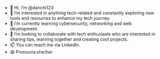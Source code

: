- 👋 Hi, I’m @danchi123
- 👀 I’m interested in anything tech-related and constantly exploring new tools and resources to enhance my tech journey.
- 🌱 I’m currently learning cybersecurity, networking and web development.
- 💞️ I’m looking to collaborate with tech enthusiasts who are interested in sharing tips, learning together and creating cool projects.
- 📫 You can reach me via LinkedIn.
- 😄 Pronouns:she/her
  

<!---
danchi123/danchi123 is a ✨ special ✨ repository because its `README.md` (this file) appears on your GitHub profile.
You can click the Preview link to take a look at your changes.
--->
